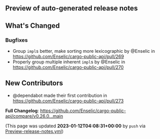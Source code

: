 ## Preview of auto-generated release notes
<!-- Release notes generated using configuration in .github/release.yml at main -->

## What's Changed
### Bugfixes
* Group `impl`s better, make sorting more lexicographic by @Enselic in https://github.com/Enselic/cargo-public-api/pull/269
* Properly group multiple inherent `impl`s by @Enselic in https://github.com/Enselic/cargo-public-api/pull/270

## New Contributors
* @dependabot made their first contribution in https://github.com/Enselic/cargo-public-api/pull/273

**Full Changelog**: https://github.com/Enselic/cargo-public-api/compare/v0.26.0...main


(This page was updated **2023-01-12T04:08:31+00:00** by `push` via [Preview-release-notes.yml](https://github.com/Enselic/cargo-public-api/actions/runs/3899066631))
